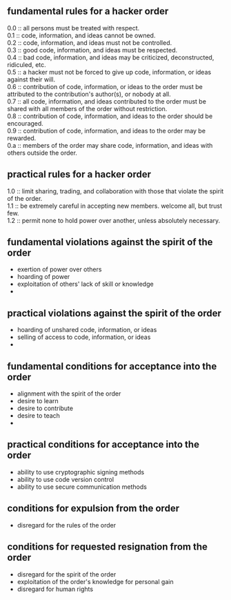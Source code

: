 ## fundamental rules for a hacker order
0.0 :: all persons must be treated with respect.  
0.1 :: code, information, and ideas cannot be owned.  
0.2 :: code, information, and ideas must not be controlled.  
0.3 :: good code, information, and ideas must be respected.  
0.4 :: bad code, information, and ideas may be criticized, deconstructed, ridiculed, etc.  
0.5 :: a hacker must not be forced to give up code, information, or ideas against their will.  
0.6 :: contribution of code, information, or ideas to the order must be attributed to the contribution's author(s), or nobody at all.  
0.7 :: all code, information, and ideas contributed to the order must be shared with all members of the order without restriction.  
0.8 :: contribution of code, information, and ideas to the order should be encouraged.  
0.9 :: contribution of code, information, and ideas to the order may be rewarded.  
0.a :: members of the order may share code, information, and ideas with others outside the order.  

## practical rules for a hacker order
1.0 :: limit sharing, trading, and collaboration with those that violate the spirit of the order.  
1.1 :: be extremely careful in accepting new members. welcome all, but trust few.  
1.2 :: permit none to hold power over another, unless absolutely necessary.  

## fundamental violations against the spirit of the order
 - exertion of power over others
 - hoarding of power
 - exploitation of others' lack of skill or knowledge
 - 

## practical violations against the spirit of the order
 - hoarding of unshared code, information, or ideas
 - selling of access to code, information, or ideas
 - 

## fundamental conditions for acceptance into the order
 - alignment with the spirit of the order
 - desire to learn
 - desire to contribute
 - desire to teach
 - 

## practical conditions for acceptance into the order
 - ability to use cryptographic signing methods
 - ability to use code version control
 - ability to use secure communication methods

## conditions for expulsion from the order
 - disregard for the rules of the order

## conditions for requested resignation from the order
 - disregard for the spirit of the order
 - exploitation of the order's knowledge for personal gain
 - disregard for human rights
